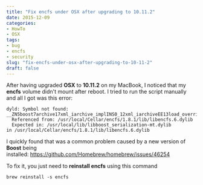 ```yaml
---
title: "Fix encfs under OSX after upgrading to 10.11.2"
date: 2015-12-09
categories: 
- HowTo
- OSX
tags: 
- bug
- encfs
- security
slug: "fix-encfs-under-osx-after-upgrading-to-10-11-2"
draft: false
---
```


After having upgraded **OSX** to **10.11.2** on my MacBook, I noticed
that my **encfs** volume didn't mount after reboot. I tried to run the
script manually and all I got was this error:

```shell
dyld: Symbol not found: __ZN5boost7archive17xml_iarchive_implINS0_12xml_iarchiveEE13load_overrideERNS0_15class_name_typeEi
  Referenced from: /usr/local/Cellar/encfs/1.8.1/lib/libencfs.6.dylib
  Expected in: /usr/local/lib/libboost_serialization-mt.dylib
in /usr/local/Cellar/encfs/1.8.1/lib/libencfs.6.dylib
```

I quickly found that was a common problem caused by a new version of
**Boost** being
installed: <https://github.com/Homebrew/homebrew/issues/46254>

To fix it, you just need to **reinstall encfs** using this command

```shell
brew reinstall -s encfs

